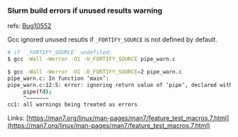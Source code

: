 ### Slurm build errors if unused results warning

refs: [Bug10552](https://bugs.schedmd.com/show_bug.cgi?id=10552)

Gcc ignored unused resutls if `_FORTIFY_SOURCE` is not defined by default.
```bash
# if `_FORTIFY_SOURCE` undefiled:
$ gcc -Wall -Werror -O1 -U_FORTIFY_SOURCE pipe_warn.c 

$ gcc -Wall -Werror -O1 -D_FORTIFY_SOURCE=2 pipe_warn.c 
pipe_warn.c: In function ‘main’:
pipe_warn.c:12:5: error: ignoring return value of ‘pipe’, declared with attribute warn_unused_result [-Werror=unused-result]
     pipe(fd);
     ^~~~~~~~
cc1: all warnings being treated as errors
```
Links: [https://man7.org/linux/man-pages/man7/feature_test_macros.7.html](https://man7.org/linux/man-pages/man7/feature_test_macros.7.html)